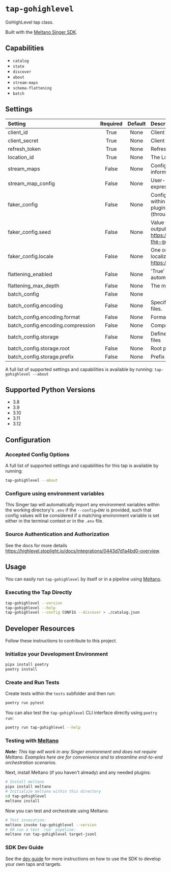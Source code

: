 # `tap-gohighlevel`

GoHighLevel tap class.

Built with the [Meltano Singer SDK](https://sdk.meltano.com).

## Capabilities

* `catalog`
* `state`
* `discover`
* `about`
* `stream-maps`
* `schema-flattening`
* `batch`

## Settings

| Setting | Required | Default | Description |
|:--------|:--------:|:-------:|:------------|
| client_id | True     | None    | Client ID for the API service |
| client_secret | True     | None    | Client Secret for the API service |
| refresh_token | True     | None    | Refresh token for the API service |
| location_id | True     | None    | The Location Id to request data |
| stream_maps | False    | None    | Config object for stream maps capability. For more information check out [Stream Maps](https://sdk.meltano.com/en/latest/stream_maps.html). |
| stream_map_config | False    | None    | User-defined config values to be used within map expressions. |
| faker_config | False    | None    | Config for the [`Faker`](https://faker.readthedocs.io/en/master/) instance variable `fake` used within map expressions. Only applicable if the plugin specifies `faker` as an addtional dependency (through the `singer-sdk` `faker` extra or directly). |
| faker_config.seed | False    | None    | Value to seed the Faker generator for deterministic output: https://faker.readthedocs.io/en/master/#seeding-the-generator |
| faker_config.locale | False    | None    | One or more LCID locale strings to produce localized output for: https://faker.readthedocs.io/en/master/#localization |
| flattening_enabled | False    | None    | 'True' to enable schema flattening and automatically expand nested properties. |
| flattening_max_depth | False    | None    | The max depth to flatten schemas. |
| batch_config | False    | None    |             |
| batch_config.encoding | False    | None    | Specifies the format and compression of the batch files. |
| batch_config.encoding.format | False    | None    | Format to use for batch files. |
| batch_config.encoding.compression | False    | None    | Compression format to use for batch files. |
| batch_config.storage | False    | None    | Defines the storage layer to use when writing batch files |
| batch_config.storage.root | False    | None    | Root path to use when writing batch files. |
| batch_config.storage.prefix | False    | None    | Prefix to use when writing batch files. |

A full list of supported settings and capabilities is available by running: `tap-gohighlevel --about`

## Supported Python Versions

* 3.8
* 3.9
* 3.10
* 3.11
* 3.12

## Configuration

### Accepted Config Options

A full list of supported settings and capabilities for this
tap is available by running:

```bash
tap-gohighlevel --about
```

### Configure using environment variables

This Singer tap will automatically import any environment variables within the working directory's
`.env` if the `--config=ENV` is provided, such that config values will be considered if a matching
environment variable is set either in the terminal context or in the `.env` file.

### Source Authentication and Authorization

See the docs for more details https://highlevel.stoplight.io/docs/integrations/0443d7d1a4bd0-overview.

## Usage

You can easily run `tap-gohighlevel` by itself or in a pipeline using [Meltano](https://meltano.com/).

### Executing the Tap Directly

```bash
tap-gohighlevel --version
tap-gohighlevel --help
tap-gohighlevel --config CONFIG --discover > ./catalog.json
```

## Developer Resources

Follow these instructions to contribute to this project.

### Initialize your Development Environment

```bash
pipx install poetry
poetry install
```

### Create and Run Tests

Create tests within the `tests` subfolder and
  then run:

```bash
poetry run pytest
```

You can also test the `tap-gohighlevel` CLI interface directly using `poetry run`:

```bash
poetry run tap-gohighlevel --help
```

### Testing with [Meltano](https://www.meltano.com)

_**Note:** This tap will work in any Singer environment and does not require Meltano.
Examples here are for convenience and to streamline end-to-end orchestration scenarios._

Next, install Meltano (if you haven't already) and any needed plugins:

```bash
# Install meltano
pipx install meltano
# Initialize meltano within this directory
cd tap-gohighlevel
meltano install
```

Now you can test and orchestrate using Meltano:

```bash
# Test invocation:
meltano invoke tap-gohighlevel --version
# OR run a test `run` pipeline:
meltano run tap-gohighlevel target-jsonl
```

### SDK Dev Guide

See the [dev guide](https://sdk.meltano.com/en/latest/dev_guide.html) for more instructions on how to use the SDK to
develop your own taps and targets.

